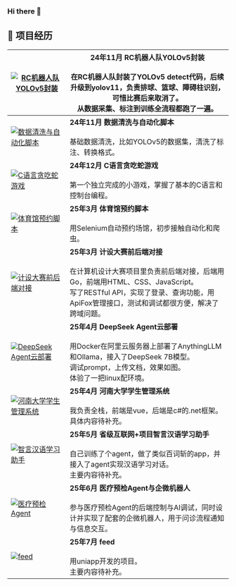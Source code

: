 ### Hi there 👋

## 🚀 项目经历

| [![RC机器人队YOLOv5封装](https://github-readme-stats.vercel.app/api/pin/?username=jadeproheshan&repo=yolo-practice&theme=buefy)](https://github.com/jadeproheshan/yolo-practice.git) | **24年11月 RC机器人队YOLOv5封装** <br><br> 在RC机器人队封装了YOLOv5 detect代码，后续升级到yolov11，负责排球、篮球、障碍柱识别，可惜比赛后来取消了。<br>从数据采集、标注到训练全流程都跑了一遍。 |
|---|---|
| [![数据清洗与自动化脚本](https://github-readme-stats.vercel.app/api/pin/?username=jadeproheshan&repo=yolo-practice&theme=buefy)](https://github.com/jadeproheshan/yolo-practice) | **24年11月 数据清洗与自动化脚本** <br><br> 基础数据清洗，比如YOLOv5的数据集，清洗了标注、转换格式。 |
| [![C语言贪吃蛇游戏](https://github-readme-stats.vercel.app/api/pin/?username=jadeproheshan&repo=easysnake&theme=buefy)](https://github.com/jadeproheshan/easysnake) | **24年12月 C语言贪吃蛇游戏** <br><br> 第一个独立完成的小游戏，掌握了基本的C语言和控制台编程。 |
| [![体育馆预约脚本](https://github-readme-stats.vercel.app/api/pin/?username=script-develop&repo=XMU_Reservation-script&theme=buefy)](https://github.com/script-develop/XMU_Reservation-script) | **25年3月 体育馆预约脚本** <br><br> 用Selenium自动预约场馆，初步接触自动化和爬虫。 |
| [![计设大赛前后端对接](https://github-readme-stats.vercel.app/api/pin/?username=JustinSparrrow&repo=IOOI-EmotionEgg&theme=buefy)](https://github.com/JustinSparrrow/IOOI-EmotionEgg/tree/2025-jsjds) | **25年3月 计设大赛前后端对接** <br><br> 在计算机设计大赛项目里负责前后端对接，后端用Go，前端用HTML、CSS、JavaScript。<br>写了RESTful API，实现了登录、查询功能，用ApiFox管理接口，测试和调试都很方便，解决了跨域问题。 |
| [![DeepSeek Agent云部署](https://github-readme-stats.vercel.app/api/pin/?username=jadeproheshan&repo=easysnake&theme=buefy)](https://github.com/jadeproheshan/easysnake) | **25年4月 DeepSeek Agent云部署** <br><br> 用Docker在阿里云服务器上部署了AnythingLLM和Ollama，接入了DeepSeek 7B模型。<br>调试prompt，上传文档，效果如图。<br>体验了一把linux配环境。 |
| [![河南大学学生管理系统](https://github-readme-stats.vercel.app/api/pin/?username=script-develop&repo=XMU_Reservation-script&theme=buefy)](https://github.com/script-develop/XMU_Reservation-script) | **25年4月 河南大学学生管理系统** <br><br> 我负责全栈，前端是vue，后端是c#的.net框架。<br>具体内容待补充。 |
| [![智言汉语学习助手](https://github-readme-stats.vercel.app/api/pin/?username=JustinSparrrow&repo=IOOI-EmotionEgg&theme=buefy)](https://github.com/JustinSparrrow/IOOI-EmotionEgg) | **25年5月 省级互联网+项目智言汉语学习助手** <br><br> 自己训练了个agent，做了类似百词斩的app，并接入了agent实现汉语学习对话。<br>主要内容待补充。 |
| [![医疗预检Agent](https://github-readme-stats.vercel.app/api/pin/?username=jadeproheshan&repo=yolo-practice&theme=buefy)](https://github.com/jadeproheshan/yolo-practice) | **25年6月 医疗预检Agent与企微机器人** <br><br> 参与医疗预检Agent的后端控制与AI调试，同时设计并实现了配套的企微机器人，用于问诊流程通知与信息交互。 |
| [![feed](https://github-readme-stats.vercel.app/api/pin/?username=jadeproheshan&repo=easysnake&theme=buefy)](https://github.com/jadeproheshan/easysnake) | **25年7月 feed** <br><br> 用uniapp开发的项目。<br>主要内容待补充。 |



